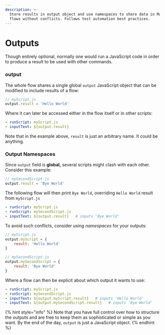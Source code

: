 ```yaml
---
description: >-
  Store results in output object and use namespaces to share data in Maestro
  flows without conflicts. Follows test automation best practices.
---
```


# Outputs

Though entirely optional, normally one would run a JavaScript code in order to produce a result to be used with other commands.

### output

The whole flow shares a single global `output` JavaScript object that can be modified to include results of a flow:

```javascript
// myScript.js
output.result = 'Hello World'
```

Where it can later be accessed either in the flow itself or in other scripts:

```yaml
- runScript: myScript.js
- inputText: ${output.result}
```

Note that in the example above, `result` is just an arbitrary name. It could be anything.

### Output Namespaces

Since `output` field is **global,** several scripts might clash with each other. Consider this example:

```javascript
// mySecondScript.js
output.result = 'Bye World'
```

The following flow will then print `Bye World`, overriding `Hello World` result from `myScript.js`

```yaml
- runScript: myScript.js
- runScript: mySecondScript.js
- inputText: ${output.result}   # inputs 'Bye World'
```

To avoid such conflicts, consider using _namespaces_ for your outputs:

```javascript
// myScript.js
output.myScript = {
    result: 'Hello World'
}
```

```javascript
// mySecondScript.js
output.mySecondScript = {
    result: 'Bye World'
}
```

Where a flow can then be explicit about which output it wants to use:

```yaml
- runScript: myScript.js
- runScript: mySecondScript.js
- inputText: ${output.myScript.result}   # inputs 'Hello World'
- inputText: ${output.mySecondScript.result}   # inputs 'Bye World'
```

{% hint style="info" %}
Note that you have full control over how to structure the outputs and are free to keep them as sophisticated or simple as you want. By the end of the day, `output` is just a JavaScript object.
{% endhint %}
